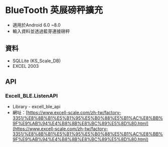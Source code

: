 # BlueTooth 英展磅秤擴充

- 適用於Android 6.0 ~8.0
- 輸入資料並透過藍芽連接磅秤

## 資料
- SQLLite  (KS_Scale_DB)
- EXCEL 2003


## API
###  Excell_BLE.ListenAPI

- Library - excell_ble_api
- 網址：[https://www.excell-scale.com/zh-tw/factory-3351/%E8%8B%B1%E5%B1%95%E5%B0%88%E5%B1%AC%E8%BB%9F%E9%AB%94%E4%B8%8B%E8%BC%89%E5%8D%80.html](https://www.excell-scale.com/zh-tw/factory-3351/%E8%8B%B1%E5%B1%95%E5%B0%88%E5%B1%AC%E8%BB%9F%E9%AB%94%E4%B8%8B%E8%BC%89%E5%8D%80.html)

